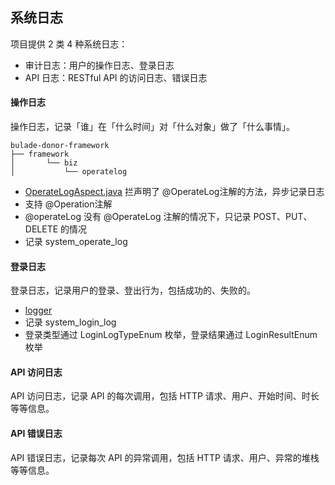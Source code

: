 ## 系统日志
项目提供 2 类 4 种系统日志：

* 审计日志：用户的操作日志、登录日志
* API 日志：RESTful API 的访问日志、错误日志


#### 操作日志
操作日志，记录「谁」在「什么时间」对「什么对象」做了「什么事情」。
```
bulade-donor-framework
├── framework
│       └── biz
│           └── operatelog
```
* [OperateLogAspect.java](..%2F..%2Fbulade-donor-framework%2Fsrc%2Fmain%2Fjava%2Fcom%2Fbulade%2Fdonor%2Fframework%2Fbiz%2Foperatelog%2Fcore%2Faop%2FOperateLogAspect.java)
  拦声明了 @OperateLog注解的方法，异步记录日志
* 支持 @Operation注解 
* @operateLog 没有 @OperateLog 注解的情况下，只记录 POST、PUT、DELETE 的情况
* 记录 system_operate_log

#### 登录日志
登录日志，记录用户的登录、登出行为，包括成功的、失败的。
* [logger](..%2F..%2Fbulade-donor-system%2Fsrc%2Fmain%2Fjava%2Fcom%2Fbulade%2Fdonor%2Fsystem%2Flogger)
* 记录 system_login_log
* 登录类型通过 LoginLogTypeEnum 枚举，登录结果通过 LoginResultEnum 枚举

#### API 访问日志
API 访问日志，记录 API 的每次调用，包括 HTTP 请求、用户、开始时间、时长等等信息。

#### API 错误日志
API 错误日志，记录每次 API 的异常调用，包括 HTTP 请求、用户、异常的堆栈等等信息。